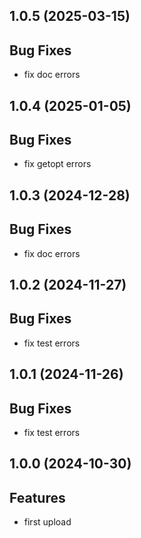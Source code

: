 ## 1.0.5 (2025-03-15)

## Bug Fixes

- fix doc errors

## 1.0.4 (2025-01-05)

## Bug Fixes

- fix getopt errors

## 1.0.3 (2024-12-28)

## Bug Fixes

- fix doc errors

## 1.0.2 (2024-11-27)

## Bug Fixes

- fix test errors

## 1.0.1 (2024-11-26)

## Bug Fixes

- fix test errors

## 1.0.0 (2024-10-30)

## Features

- first upload